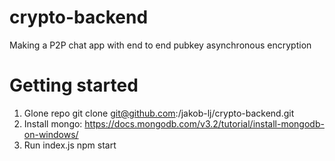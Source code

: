 # crypto-backend
Making a P2P chat app with end to end pubkey asynchronous encryption


# Getting started
1. Glone repo
git clone git@github.com:/jakob-lj/crypto-backend.git
2. Install mongo: https://docs.mongodb.com/v3.2/tutorial/install-mongodb-on-windows/
3. Run index.js
npm start

